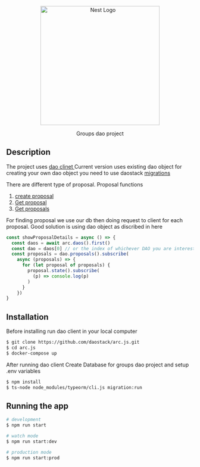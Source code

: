 <p align="center">
  <a href="http://nestjs.com/" target="blank"><img src="https://nestjs.com/img/logo_text.svg" width="320" alt="Nest Logo" /></a>
</p>


  <p align="center"> Groups dao project</p>
    <p align="center">

## Description
The project uses [dao clinet ](https://daostack.github.io/DAOstack-Hackers-Kit/)
Current version uses existing dao object for creating your own dao object you need to use 
daostack [migrations](https://daostack.github.io/DAOstack-Hackers-Kit/migration/)

There are different type of proposal. Proposal functions
1. [create proposal ](https://github.com/nairi-abgaryan/group-dao/blob/670ac02a049d128d3b5116c86f10b871c7450392/src/modules/group-dao/group-dao.service.ts#L63)
1. [Get proposal ](https://github.com/nairi-abgaryan/group-dao/blob/670ac02a049d128d3b5116c86f10b871c7450392/src/modules/group-dao/group-dao.service.ts#L102)
1. [Get proposals ](https://github.com/nairi-abgaryan/group-dao/blob/670ac02a049d128d3b5116c86f10b871c7450392/src/modules/group-dao/group-dao.service.ts#L115)

For finding proposal we use our db then doing request to client for each proposal. 
Good solution is using dao object  as discribed in here
```js
const showProposalDetails = async () => {
  const daos = await arc.daos().first()
  const dao = daos[0] // or the index of whichever DAO you are interested in
  const proposals = dao.proposals().subscribe(
    async (proposals) => {
      for (let proposal of proposals) {
        proposal.state().subscribe(
          (p) => console.log(p)
        )
      }
    })
}
```
## Installation
Before installing run dao client in your local computer 
```bash
$ git clone https://github.com/daostack/arc.js.git
$ cd arc.js
$ docker-compose up
```
After running dao client 
Create Database for groups dao project and setup .env variables
```bash
$ npm install 
$ ts-node node_modules/typeorm/cli.js migration:run
```

## Running the app

```bash
# development
$ npm run start

# watch mode
$ npm run start:dev

# production mode
$ npm run start:prod
```


